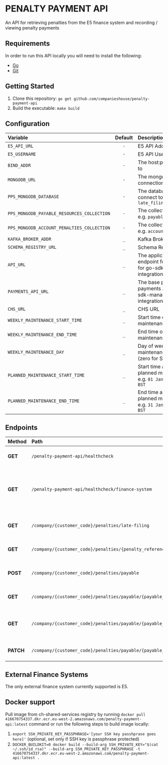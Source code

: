 # PENALTY PAYMENT API 

An API for retrieving penalties from the E5 finance system and recording / viewing penalty payments

## Requirements
In order to run this API locally you will need to install the following:

- [Go](https://golang.org/doc/install)
- [Git](https://git-scm.com/downloads)

## Getting Started
1. Clone this repository: `go get github.com/companieshouse/penalty-payment-api`
1. Build the executable: `make build`

## Configuration
| Variable                                   | Default | Description                                                           |
|:-------------------------------------------|:-------:|:----------------------------------------------------------------------|
| `E5_API_URL`                               |   `-`   | E5 API Address                                                        |
| `E5_USERNAME`                              |   `-`   | E5 API Username                                                       |
| `BIND_ADDR`                                |   `-`   | The host:port to bind to                                              |
| `MONGODB_URL`                              |   `-`   | The mongo db connection string                                        |
| `PPS_MONGODB_DATABASE`                     |   `-`   | The database name to connect to e.g. `late_filing_penalties`          |
| `PPS_MONGODB_PAYABLE_RESOURCES_COLLECTION` |   `-`   | The collection name e.g. `payable_resources`                          |
| `PPS_MONGODB_ACCOUNT_PENALTIES_COLLECTION` |   `-`   | The collection name e.g. `account_penalties`                          |
| `KAFKA_BROKER_ADDR`                        |   `_`   | Kafka Broker Address                                                  |
| `SCHEMA_REGISTRY_URL`                      |   `_`   | Schema Registry URL                                                   |
| `API_URL`                                  |   `_`   | The application endpoint for the API, for go-sdk-manager integration  |
| `PAYMENTS_API_URL`                         |   `_`   | The base path for the payments API, for go-sdk-manager integration    |
| `CHS_URL`                                  |   `_`   | CHS URL                                                               |
| `WEEKLY_MAINTENANCE_START_TIME`            |   `_`   | Start time of weekly maintenance e.g. `0700`                          |
| `WEEKLY_MAINTENANCE_END_TIME`              |   `_`   | End time of weekly maintenance e.g. `0730`                            |
| `WEEKLY_MAINTENANCE_DAY`                   |   `_`   | Day of weekly maintenance e.g. `0` (zero for Sunday)                  |
| `PLANNED_MAINTENANCE_START_TIME`           |   `_`   | Start time and date of planned maintenance e.g. `01 Jan 19 15:04 BST` |
| `PLANNED_MAINTENANCE_END_TIME`             |   `_`   | End time and date of planned maintenance e.g. `31 Jan 19 16:59 BST`   |

## Endpoints

| Method    | Path                                                              | Description                                                           |
|:----------|:------------------------------------------------------------------|:----------------------------------------------------------------------|
| **GET**   | `/penalty-payment-api/healthcheck`                                | Standard healthcheck endpoint                                         |
| **GET**   | `/penalty-payment-api/healthcheck/finance-system`                 | Healthcheck endpoint to check whether the finance system is available |
| **GET**   | `/company/{customer_code}/penalties/late-filing`                  | List the late filing penalties for a company                          |
| **GET**   | `/company/{customer_code}/penalties/{penalty_reference_type}`     | List the financial penalties                                          |
| **POST**  | `/company/{customer_code}/penalties/payable`                      | Create a payable penalty resource                                     |
| **GET**   | `/company/{customer_code}/penalties/payable/{payable_ref}`         | Get a payable resource                                                |
| **GET**   | `/company/{customer_code}/penalties/payable/{payable_ref}/payment` | List the cost items related to the penalty resource                   |
| **PATCH** | `/company/{customer_code}/penalties/payable/{payable_ref}/payment` | Mark the resource as paid                                             |

## External Finance Systems
The only external finance system currently supported is E5.

## Docker support

Pull image from ch-shared-services registry by running `docker pull 416670754337.dkr.ecr.eu-west-2.amazonaws.com/penalty-payment-api:latest` command or run the following steps to build image locally:

1. `export SSH_PRIVATE_KEY_PASSPHRASE='[your SSH key passhprase goes here]'` (optional, set only if SSH key is passphrase protected)
2. `DOCKER_BUILDKIT=0 docker build --build-arg SSH_PRIVATE_KEY="$(cat ~/.ssh/id_rsa)" --build-arg SSH_PRIVATE_KEY_PASSPHRASE -t 416670754337.dkr.ecr.eu-west-2.amazonaws.com/penalty-payment-api:latest .`
